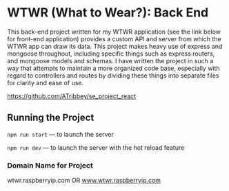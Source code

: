 # WTWR (What to Wear?): Back End

This back-end project written for my WTWR application (see the link below for front-end application) provides a custom API and server from which the WTWR app can draw its data. This project makes heavy use of express and mongoose throughout, including specific things such as express routers, and mongoose models and schemas. I have written the project in such a way that attempts to maintain a more organized code base, especially with regard to controllers and routes by dividing these things into separate files for clarity and ease of use.

https://github.com/ATribbey/se_project_react

## Running the Project

`npm run start` — to launch the server

`npm run dev` — to launch the server with the hot reload feature

### Domain Name for Project

wtwr.raspberryip.com OR www.wtwr.raspberryip.com
